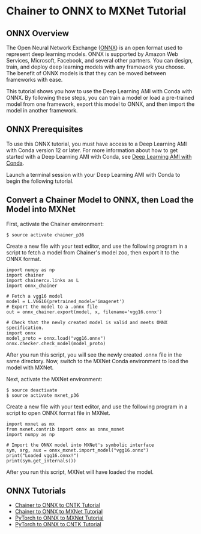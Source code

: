 # Chainer to ONNX to MXNet Tutorial<a name="tutorial-onnx-chainer-mxnet"></a>

## ONNX Overview<a name="tutorial-onnx-overview"></a>

The Open Neural Network Exchange \([ONNX](http://onnx.ai/)\) is an open format used to represent deep learning models\. ONNX is supported by Amazon Web Services, Microsoft, Facebook, and several other partners\. You can design, train, and deploy deep learning models with any framework you choose\. The benefit of ONNX models is that they can be moved between frameworks with ease\.

This tutorial shows you how to use the Deep Learning AMI with Conda with ONNX\. By following these steps, you can train a model or load a pre\-trained model from one framework, export this model to ONNX, and then import the model in another framework\.

## ONNX Prerequisites<a name="tutorial-onnx-prereq"></a>

To use this ONNX tutorial, you must have access to a Deep Learning AMI with Conda version 12 or later\. For more information about how to get started with a Deep Learning AMI with Conda, see [Deep Learning AMI with Conda](overview-conda.md)\.

Launch a terminal session with your Deep Learning AMI with Conda to begin the following tutorial\.

## Convert a Chainer Model to ONNX, then Load the Model into MXNet<a name="tutorial-onnx-chainer-mxnet-detail"></a>

First, activate the Chainer environment:

```
$ source activate chainer_p36
```

Create a new file with your text editor, and use the following program in a script to fetch a model from Chainer's model zoo, then export it to the ONNX format\.

```
import numpy as np
import chainer
import chainercv.links as L
import onnx_chainer

# Fetch a vgg16 model
model = L.VGG16(pretrained_model='imagenet')
# Export the model to a .onnx file
out = onnx_chainer.export(model, x, filename='vgg16.onnx')

# Check that the newly created model is valid and meets ONNX specification.
import onnx
model_proto = onnx.load("vgg16.onnx")
onnx.checker.check_model(model_proto)
```

After you run this script, you will see the newly created \.onnx file in the same directory\. Now, switch to the MXNet Conda environment to load the model with MXNet\.

Next, activate the MXNet environment:

```
$ source deactivate
$ source activate mxnet_p36
```

Create a new file with your text editor, and use the following program in a script to open ONNX format file in MXNet\.

```
import mxnet as mx
from mxnet.contrib import onnx as onnx_mxnet
import numpy as np

# Import the ONNX model into MXNet's symbolic interface
sym, arg, aux = onnx_mxnet.import_model("vgg16.onnx")
print("Loaded vgg16.onnx!") 
print(sym.get_internals())
```

After you run this script, MXNet will have loaded the model\.

## ONNX Tutorials<a name="tutorial-onnx-footer"></a>
+ [Chainer to ONNX to CNTK Tutorial](tutorial-onnx-chainer-cntk.md)
+ [Chainer to ONNX to MXNet Tutorial](#tutorial-onnx-chainer-mxnet)
+ [PyTorch to ONNX to MXNet Tutorial](tutorial-onnx-pytorch-mxnet.md)
+ [PyTorch to ONNX to CNTK Tutorial](tutorial-onnx-pytorch-cntk.md)